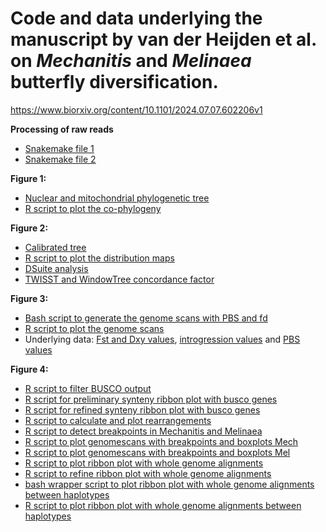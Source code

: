 # Code and data underlying the manuscript by van der Heijden et al. on _Mechanitis_ and _Melinaea_ butterfly diversification.

https://www.biorxiv.org/content/10.1101/2024.07.07.602206v1

**Processing of raw reads**
- [Snakemake file 1](https://github.com/rapidspeciation/mechanitis_melinaea/blob/main/scripts/snakefile%20step1)
- [Snakemake file 2](https://github.com/rapidspeciation/mechanitis_melinaea/blob/main/scripts/snakefile%20step2)

**Figure 1:**
- [Nuclear and mitochondrial phylogenetic tree](https://github.com/rapidspeciation/mechanitis_melinaea/blob/main/scripts/phylogenetics)
- [R script to plot the co-phylogeny](https://github.com/rapidspeciation/mechanitis_melinaea/blob/main/scripts/cophylo%20plot.R)

**Figure 2:**
- [Calibrated tree](https://github.com/rapidspeciation/mechanitis_melinaea/blob/main/scripts/phylogenetics)
- [R script to plot the distribution maps](https://github.com/rapidspeciation/mechanitis_melinaea/blob/main/scripts/distribution_maps.R)
- [DSuite analysis](https://github.com/rapidspeciation/mechanitis_melinaea/blob/main/scripts/DSuite.sh)
- [TWISST and WindowTree concordance factor](https://github.com/rapidspeciation/mechanitis_melinaea/blob/main/scripts/WindowTree%2BTWISST.sh)

**Figure 3:**
- [Bash script to generate the genome scans with PBS and fd](https://github.com/rapidspeciation/mechanitis_melinaea/tree/main/scripts/nesaea_introgression_PBS.sh)
- [R script to plot the genome scans](https://github.com/rapidspeciation/mechanitis_melinaea/tree/main/Rscript_Mech.nesaea.r)
- Underlying data: [Fst and Dxy values](https://github.com/rapidspeciation/mechanitis_melinaea/tree/main/input/Mechanitis.nesaea.filtered.2000.Fst.Dxy.pi.csv), [introgression values](https://github.com/rapidspeciation/mechanitis_melinaea/tree/main/input/Mechanitis.nesaea.filtered.2000.fd.polBr_nes_lysBr_mess.csv) and [PBS values](https://github.com/rapidspeciation/mechanitis_melinaea/tree/main/input/polW_polB_nes.pbs)

**Figure 4:**
- [R script to filter BUSCO output](https://github.com/rapidspeciation/mechanitis_melinaea/tree/main/scripts/filter_busco_output.R)
- [R script for preliminary synteny ribbon plot with busco genes](https://github.com/rapidspeciation/mechanitis_melinaea/tree/main/scripts/plot_synteny.R)
- [R script for refined synteny ribbon plot with busco genes](https://github.com/rapidspeciation/mechanitis_melinaea/tree/main/scripts/plot_synteny_fine_tuning.R)
- [R script to calculate and plot rearrangements](https://github.com/rapidspeciation/mechanitis_melinaea/tree/main/scripts/rearrangement_stats.Rmd)
- [R script to detect breakpoints in Mechanitis and Melinaea](https://github.com/rapidspeciation/mechanitis_melinaea/tree/main/scripts/breakpoints.Rmd)
- [R script to plot genomescans with breakpoints and boxplots Mech](https://github.com/rapidspeciation/mechanitis_melinaea/tree/main/scripts/genomescan_mec.Rmd)
- [R script to plot genomescans with breakpoints and boxplots Mel](https://github.com/rapidspeciation/mechanitis_melinaea/tree/main/scripts/genomescan_mel.Rmd)
- [R script to plot ribbon plot with whole genome alignments](https://github.com/rapidspeciation/mechanitis_melinaea/tree/main/scripts/Syntenyplotter_paf_multi.R)
- [R script to refine ribbon plot with whole genome alignments](https://github.com/rapidspeciation/mechanitis_melinaea/tree/main/scripts/Syntenyplotter_paf_refining_multi.R)
- [bash wrapper script to plot ribbon plot with whole genome alignments between haplotypes](https://github.com/rapidspeciation/mechanitis_melinaea/tree/main/scripts/run_syntenyplotter.R)
- [R script to plot ribbon plot with whole genome alignments between haplotypes](https://github.com/rapidspeciation/mechanitis_melinaea/tree/main/scripts/Syntenyplotter_paf_v4.R)


